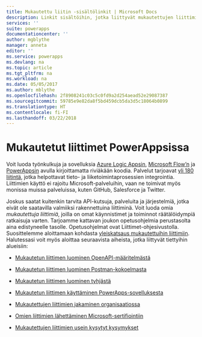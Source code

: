 ```yaml
---
title: Mukautettu liitin -sisältölinkit | Microsoft Docs
description: Linkit sisältöihin, jotka liittyvät mukautettujen liittimien luomiseen, käyttämiseen, jakamiseen ja sertifioimiseen.
services: ''
suite: powerapps
documentationcenter: ''
author: mgblythe
manager: anneta
editor: ''
ms.service: powerapps
ms.devlang: na
ms.topic: article
ms.tgt_pltfrm: na
ms.workload: na
ms.date: 05/05/2017
ms.author: mblythe
ms.openlocfilehash: 2f8908241c03c5c0fd9a2d254aead52e29087387
ms.sourcegitcommit: 59785e9e82da8f5bd459dcb5da3d5c18064b0899
ms.translationtype: HT
ms.contentlocale: fi-FI
ms.lasthandoff: 03/22/2018
---
```

# <a name="custom-connectors-in-powerapps"></a>Mukautetut liittimet PowerAppsissa

Voit luoda työnkulkuja ja sovelluksia [Azure Logic Appsin](https://azure.microsoft.com/services/logic-apps), [Microsoft Flow’n](https://flow.microsoft.com) ja [PowerAppsin](https://powerapps.microsoft.com) avulla kirjoittamatta riviäkään koodia. Palvelut tarjoavat [yli 180 liitintä](https://docs.microsoft.com/connectors/), jotka helpottavat tieto- ja liiketoimintaprosessien integrointia. Liittimien käyttö ei rajoitu Microsoft-palveluihin, vaan ne toimivat myös monissa muissa palveluissa, kuten GitHub, Salesforce ja Twitter. 

Joskus saatat kuitenkin tarvita API-kutsuja, palveluita ja järjestelmiä, jotka eivät ole saatavilla valmiiksi rakennettuina liittiminä. Voit luoda omia *mukautettuja liittimiä*, joilla on omat käynnistimet ja toiminnot räätälöidympiä ratkaisuja varten. Tarjoamme kattavan joukon opetusohjelmia perustasolta aina edistyneelle tasolle. Opetusohjelmat ovat Liittimet-ohjesivustolla. Suosittelemme aloittamaan kohdasta [yleiskatsaus mukautettuihin liittimiin](https://docs.microsoft.com/connectors/custom-connectors/). Halutessasi voit myös aloittaa seuraavista aiheista, jotka liittyvät tiettyihin alueisiin:

* [Mukautetun liittimen luominen OpenAPI-määritelmästä](https://docs.microsoft.com/connectors/custom-connectors/define-openapi-definition)

* [Mukautetun liittimen luominen Postman-kokoelmasta](https://docs.microsoft.com/connectors/custom-connectors/define-postman-collection)

* [Mukautetun liittimen luominen tyhjästä](https://docs.microsoft.com/connectors/custom-connectors/define-blank)

* [Mukautetun liittimen käyttäminen PowerApps-sovelluksesta](https://docs.microsoft.com/connectors/custom-connectors/use-custom-connector-powerapps)

* [Mukautettujen liittimien jakaminen organisaatiossa](https://docs.microsoft.com/connectors/custom-connectors/share)

* [Omien liittimien lähettäminen Microsoft-sertifiointiin](https://docs.microsoft.com/connectors/custom-connectors/submit-certification)

* [Mukautettujen liittimien usein kysytyt kysymykset](https://docs.microsoft.com/connectors/custom-connectors/faq)